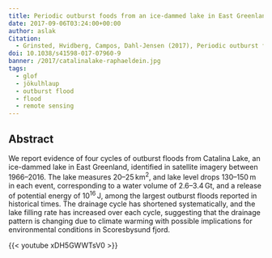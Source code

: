 ```yaml
---
title: Periodic outburst foods from an ice-dammed lake in East Greenland
date: 2017-09-06T03:24:00+00:00
author: aslak
Citation:
  - Grinsted, Hvidberg, Campos, Dahl-Jensen (2017), Periodic outburst floods from an ice-dammed lake in East Greenland, Scientific Reports, 7, doi:10.1038/s41598-017-07960-9
doi: 10.1038/s41598-017-07960-9
banner: /2017/catalinalake-raphaeldein.jpg
tags:
  - glof
  - jökulhlaup
  - outburst flood
  - flood
  - remote sensing
---
```

## Abstract

We report evidence of four cycles of outburst floods from Catalina Lake, an ice-dammed lake in East Greenland, identified in satellite imagery between 1966–2016. The lake measures 20–25 km<sup>2</sup>, and lake level drops 130–150 m in each event, corresponding to a water volume of 2.6–3.4 Gt, and a release of potential energy of 10<sup>16</sup> J, among the largest outburst floods reported in historical times. The drainage cycle has shortened systematically, and the lake filling rate has increased over each cycle, suggesting that the drainage pattern is changing due to climate warming with possible implications for environmental conditions in Scoresbysund fjord.
<!--more-->
{{< youtube xDH5GWWTsV0 >}}
